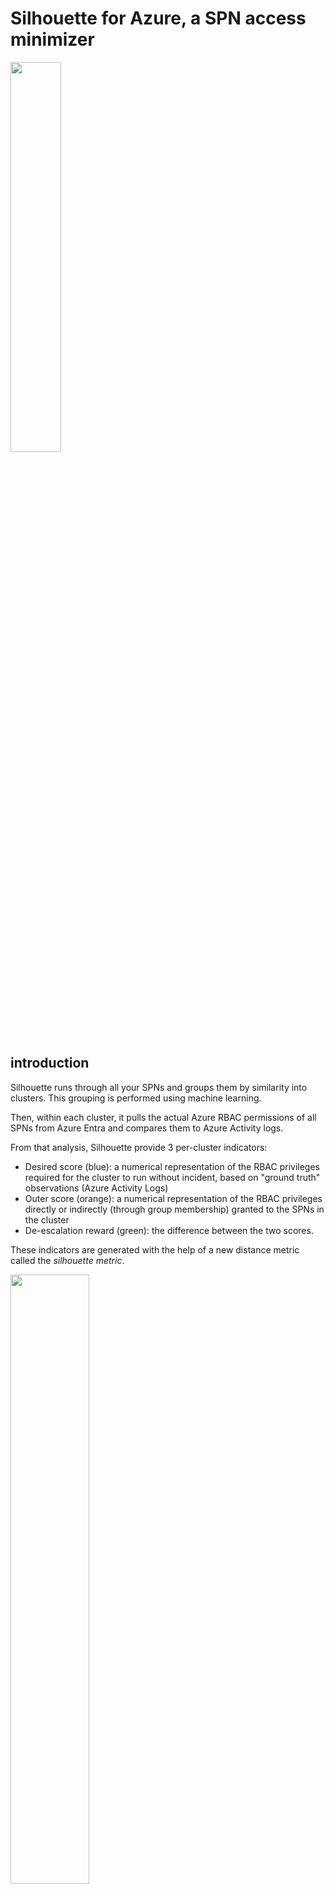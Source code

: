 # Silhouette for Azure, a SPN access minimizer

<img src="https://github.com/labyrinthinesecurity/silhouette/blob/main/silhouette_logo.png" width="40%">

## introduction

Silhouette runs through all your SPNs and groups them by similarity into clusters. This grouping is performed using machine learning.

Then, within each cluster, it pulls the actual Azure RBAC permissions of all SPNs from Azure Entra and compares them to Azure Activity logs. 

From that analysis, Silhouette provide 3 per-cluster indicators:
- Desired score (blue): a numerical representation of the RBAC privileges required for the cluster to run without incident, based on "ground truth" observations (Azure Activity Logs)
- Outer score (orange): a numerical representation of the RBAC privileges directly or indirectly (through group membership) granted to the SPNs in the cluster
- De-escalation reward (green): the difference between the two scores.

These indicators are generated with the help of a new distance metric called the *silhouette metric*.

<img src="https://github.com/labyrinthinesecurity/silhouette/blob/main/sil.PNG" width="50%">

De-escalation reward lets you quickly determine which cluster to tackle in priority: the highest the number, the more urgent to de-escalate.

<img src="https://github.com/labyrinthinesecurity/silhouette/blob/main/outer.png" width="50%">

Finally, Silhouette suggests per-cluster role definitions and role assignements that lets you reach the desired score.

## De-escalation reward hierarchy

The silhouette metric calculates the distance of each cluster to the origin. The distance ranges from 0 (cluster has no rights at all) at the origin to 999 (cluster is Tenant admin). Mathematical metrics obey a strict hierarchy which allows to make accurate distance measurements between cluster permissions. 

By measuring the golden source permissions of a cluster to the origin and its ground source permissions to the origin, the triangular inequality allows us to determine the distance between golden source and ground truth. This distance is precisely the deescalation effort.

<img src="https://github.com/labyrinthinesecurity/silhouette/blob/main/hier.PNG" width="50%">

## pre-requisites
- Python
- An Azure Table to store Azure silhouette data
- A Log Analytics Workspace where your Azure Activity Logs are centralized

## configure

Most of the code is held in file common.py

To get started, you must set a few environment variables which are loaded into common.py:

- wid: the Log Analytics workspace ID, where all activity logs are collected
- account: the Azure storage account that silhouette will use to store its data
- unused: name of an Azure table in the account, where all unused SPNs will be appended (unused means: no activity for the past 3 months)
- orphans: name of an Azure table in the account, where Azure role assignments assigned to a deleted principal will be appended
- build_groundsource: name of an Azure table in the account, where the ground truth will be stored (azure activity)
- run_groundsource: name of an Azure table in the account, from where the ground truth will be read (for analytics)
- build_goldensource: name of an Azure table in the account, where the golden source will be stored (azure RBAC roles and perms)
- run_goldensource: name of an Azure table in the account, from where the golden source will be read (for analytics)

The first time you run silhouette (step 1 below), you don't have a run_goldensource and you don't have a run_groundsource.

You may also wish to adjust logsRetention, the Log Analytics retention parameter (in days), which is 90 days by default. Don't set this parameter to 0. This global variable is declared in common.py

## known current limitations (work in progress)

Since Silhouette ultimately relies on Azure Activity Logs to perform its audit, read actions are not captured. (Azure Activity only captures write/delete and actions)

For now, roles related to role assignments or role definitions (from the Microsoft.Authorizations resource provider) are being ignored. 

Finally, roles assigned at any scope below resource groups are being ignored.

## how to overcome current limitations?

For now, unsupported permissions must be added manually to any role definition proposed by Silhouette.

## What about the data plane?

Resources logs, aka data plane actions, are not captured by Azure Activity. But there is a more important reason why data plane actions are not managed by Silhouette: it is because ranking such actions requires a deep understanding of the business value and the business requirements attached to the data. This value is highly customer dependent. 

A traditional approach for dealing with data value is to reason in terms of availability, integrity, confidentiality and auditability. Silhouette is not able to understand these notions at the moment, so it is not able to rank data plane actions or to automate custom roles for the data plane.

# Process

<img src="https://github.com/labyrinthinesecurity/silhouette/blob/main/rbac_distance.jpeg" width="40%">

## step 1A: collect

Set build_goldensource, build_groundsource, unused and orphans tables to empty tables in your azure storage account.

Run collect.py to populate build_goldensource, build_groundsource, unused and orphans tables.

Warning: due to Azure throttling, this step takes a long time. Typically 4 to 20 hours in a typical production environment whith thousands of SPNs.

## step 1B: prepare RUN

Now that the build process is over, you may set run_goldensource and run_groundsource to the build_goldensource and build_groundsource tables, respectively.

You should then set your build_goldensource and build_groundsource variables to othertables, to avoid accidental overwritting of the run tables if you run collect.py once again!

## step 2: machine learning

Run clusterize.py to group SPNs into similarity clusters. This should take less than a minute.

The script generates a CSV file to be consumed by minimize.py in step 3.

## step 3: calculate and visualize current and desired silhouettes

Run minimize.py

This will generate a bar chart file called silhouette_{name_of_your_run_partition}.html, as well as a CSV containing cluster ID, SPN counts per cluster, desired silhouette, current silhouette, and de-escalation reward.

# De-escalation

## customize role definitions of a cluster

Now pick a cluster ID from the above mentioned CSV and stick it to the function called in investigate_cluster.py

For example, if the cluster ID you want to investigate has cluster ID 7, you should set the function as follows:

```
investigate_cluster(run_partition,"7",verbose=True)
```

Notice that the cluster ID is actually string "7", not number 7.

Run investigate_cluster.py to stdout a clusterwide enumeration of assigned roles (golden source) and actual permissions (ground truth).
This will help you reshape (or create) built-in role definitions, clusterwide.

On stdout, it will also give you a proposed set of minimized role definitions for your cluster. These are used to calculate the desired silhouette of the cluster.

investigate_cluster.py will also generate a file called clustername_ground_permissions.json that will help you understand whih SPN in the cluster is producing which ground permission, and in which scope. In our example with cluster 7, the file generated is called 7_ground_permissions.json

## fine-tuning (clusterwide, not per SPN!)

Most of ground truth permissions operate at the ressource or subresource level. This grain is often too fine to allow a scalable scoping of role defitinions. You want to scope roles at management group, subscription, or, whenever possible, resource group level.

If you are ready to customize cluster roles, my recommendation is two split each cluster roles into three parts:

- write/delete roles (W)
- action roles (A)
- read roles (R)

This splitting aligns with how Azure RBAC manages permissions.

For each cluster and for each part (W,A,R), you :
1) remove all wildcards, and replace them with what Silhouette found in Log Analytics
2) decide the highest permissible scope (RG? ideally.)

A cluster grouping landing zone management SPNs might need W roles at the management group level, while a cluster grouping application managed identities might need W roles at the resource group level, A role at the subscription level, and R role at the management group level.

The script investigate_cluter.py does this W/A/R fine-tuning layer for you, but it MUST be reviewed manually, because it is not 100% acurate.

## A word on the reward...

You will end up with **only as many custom SPN role definitions as clusters**, hopefully meaning somewhere between 10 to 50 role definitions, depending of the complexity of your operating model. 

Much more manageable than the usual bunch of nested groups with a mix up of haphazardly attached built-in and custom roles.

